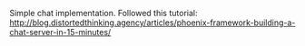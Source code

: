 Simple chat implementation. Followed this tutorial:
http://blog.distortedthinking.agency/articles/phoenix-framework-building-a-chat-server-in-15-minutes/
